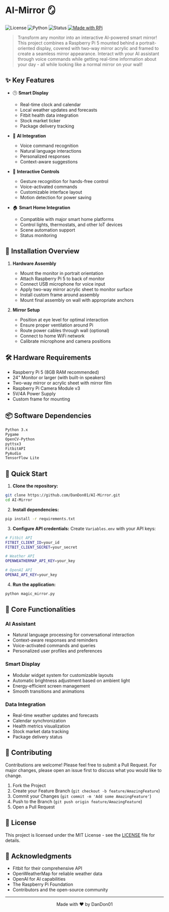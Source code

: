 # AI-Mirror 🪞

![License](https://img.shields.io/badge/license-MIT-blue.svg)
![Python](https://img.shields.io/badge/python-3.x-green.svg)
![Status](https://img.shields.io/badge/status-in%20development-yellow)
[![Made with RPi](https://img.shields.io/badge/Made%20with-Raspberry%20Pi-red.svg)](https://www.raspberrypi.org)

> Transform any monitor into an interactive AI-powered smart mirror! This project combines a Raspberry Pi 5 mounted behind a portrait-oriented display, covered with two-way mirror acrylic and framed to create a seamless mirror appearance. Interact with your AI assistant through voice commands while getting real-time information about your day - all while looking like a normal mirror on your wall!

## ✨ Key Features

- 🕒 **Smart Display**
  - Real-time clock and calendar
  - Local weather updates and forecasts
  - Fitbit health data integration
  - Stock market ticker
  - Package delivery tracking
  
- 🤖 **AI Integration**
  - Voice command recognition
  - Natural language interactions
  - Personalized responses
  - Context-aware suggestions
  
- 👋 **Interactive Controls**
  - Gesture recognition for hands-free control
  - Voice-activated commands
  - Customizable interface layout
  - Motion detection for power saving

- 🏠 **Smart Home Integration**
  - Compatible with major smart home platforms
  - Control lights, thermostats, and other IoT devices
  - Scene automation support
  - Status monitoring

## 🔧 Installation Overview

1. **Hardware Assembly**
   - Mount the monitor in portrait orientation
   - Attach Raspberry Pi 5 to back of monitor
   - Connect USB microphone for voice input
   - Apply two-way mirror acrylic sheet to monitor surface
   - Install custom frame around assembly
   - Mount final assembly on wall with appropriate anchors

2. **Mirror Setup**
   - Position at eye level for optimal interaction
   - Ensure proper ventilation around Pi
   - Route power cables through wall (optional)
   - Connect to home WiFi network
   - Calibrate microphone and camera positions

## 🛠️ Hardware Requirements

- Raspberry Pi 5 (8GB RAM recommended)
- 24" Monitor or larger (with built-in speakers)
- Two-way mirror or acrylic sheet with mirror film
- Raspberry Pi Camera Module v3
- 5V/4A Power Supply
- Custom frame for mounting

## 📦 Software Dependencies

```bash
Python 3.x
Pygame
OpenCV-Python
pyttsx3
FitbitAPI
PyAudio
TensorFlow Lite
```

## 🚀 Quick Start

1. **Clone the repository:**
```bash
git clone https://github.com/DanDon01/AI-Mirror.git
cd AI-Mirror
```

2. **Install dependencies:**
```bash
pip install -r requirements.txt
```

3. **Configure API credentials:**
Create `Variables.env` with your API keys:
```bash
# Fitbit API
FITBIT_CLIENT_ID=your_id
FITBIT_CLIENT_SECRET=your_secret

# Weather API
OPENWEATHERMAP_API_KEY=your_key

# OpenAI API
OPENAI_API_KEY=your_key
```

4. **Run the application:**
```bash
python magic_mirror.py
```

## 🎯 Core Functionalities

### AI Assistant
- Natural language processing for conversational interaction
- Context-aware responses and reminders
- Voice-activated commands and queries
- Personalized user profiles and preferences

### Smart Display
- Modular widget system for customizable layouts
- Automatic brightness adjustment based on ambient light
- Energy-efficient screen management
- Smooth transitions and animations

### Data Integration
- Real-time weather updates and forecasts
- Calendar synchronization
- Health metrics visualization
- Stock market data tracking
- Package delivery status

## 🤝 Contributing

Contributions are welcome! Please feel free to submit a Pull Request. For major changes, please open an issue first to discuss what you would like to change.

1. Fork the Project
2. Create your Feature Branch (`git checkout -b feature/AmazingFeature`)
3. Commit your Changes (`git commit -m 'Add some AmazingFeature'`)
4. Push to the Branch (`git push origin feature/AmazingFeature`)
5. Open a Pull Request

## 📄 License

This project is licensed under the MIT License - see the [LICENSE](LICENSE.md) file for details.

## 🙏 Acknowledgments

- Fitbit for their comprehensive API
- OpenWeatherMap for reliable weather data
- OpenAI for AI capabilities
- The Raspberry Pi Foundation
- Contributors and the open-source community

---
<div align="center">
Made with ❤️ by DanDon01
</div>
